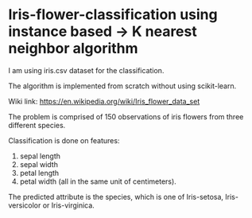 # Iris-flower-classification using instance based -> K nearest neighbor algorithm 

I am using iris.csv dataset for the classification.

The algorithm is implemented from scratch without using scikit-learn.

Wiki link:
https://en.wikipedia.org/wiki/Iris_flower_data_set

The problem is comprised of 150 observations of iris flowers from three different species.

Classification is done on features:
1. sepal length
2. sepal width
3. petal length
4. petal width (all in the same unit of centimeters).

The predicted attribute is the species, which is one of Iris-setosa, Iris-versicolor or Iris-virginica.
